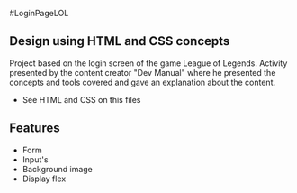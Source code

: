 #LoginPageLOL

## Design using HTML and CSS concepts

Project based on the login screen of the game League of Legends.
Activity presented by the content creator "Dev Manual" where he presented the concepts and tools covered and gave an explanation about the content.

- See HTML and CSS on this files

## Features
- Form
- Input's
- Background image
- Display flex
